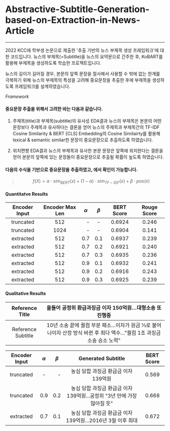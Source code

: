 # Abstractive-Subtitle-Generation-based-on-Extraction-in-News-Article
---

2022 KCC에 학부생 논문으로 제출한 '추출 기반의 뉴스 부제목 생성 프레임워크'에 대한 코드입니다.
뉴스의 부제목(=Subtitle)을 뉴스의 요약문으로 간주한 후, KoBART를 활용해 부제목을 생성하도록 학습한 프로젝트입니다.

뉴스의 길이가 길어질 경우, 본문의 앞쪽 문장을 절사해서 사용할 수 밖에 없는 한계를 극복하기 위해
뉴스의 부제목의 특성을 고려해 중요문장을 추출한 후에 부제목을 생성하도록 프레임워크를 설계하였습니다.

*Framework*

#### 중요문장 추출을 위해서 고려한 바는 다음과 같습니다.

1. 주제목(title)과 부제목(subtitle)의 유사성
  EDA결과 뉴스의 부제목은 본문의 어떤문장보다 주제목과 유사하다는 결론을 얻어 
  뉴스의 주제목과 부제목간의 TF-IDF Cosine Similarity & BERT [CLS] Embedding의 Cosine Similairty를 활용해 lexical & semantic similar한 문장이 중요문장으로 추출하도록 하였습니다.

2. 위치편향
  EDA결과 뉴스의 부제목과 유사한 본문 문장은 앞쪽에 위치한다는 결론을 얻어 
  본문의 앞쪽에 있는 문장들이 중요문장으로 추출될 확률이 높도록 하였습니다.
 
 #### 다음의 수식을 기반으로 중요문장을 추출하였고, 에서 확인이 가능합니다.
 
 > $$ f(X) = \alpha \cdot sim_{BERT}(x) + (1-\alpha) \cdot sim_{TF-IDF}(x) + \beta \cdot pos(x) $$ 
 
 #### Quantitatve Results

| Encoder Input | Encoder Max Len | $$ \alpha $$ | $$ \beta $$ | BERT Score | Rouge Score |
|:---:|:---:|---:|:---:|:---:|:---:|
|truncated|	512 |	- |	-	| 0.6924 | 0.246 |
|truncated|	1024 |	-	| -	| 0.6904 |0.141 |
|extracted|	512 |	0.7 |	0.1 |	0.6937 |	0.239 |
|extracted|	512 |	0.7 |	0.2 |	0.6921 |	0.240 |
|extracted|	512 | 0.7 |	0.3 |	0.6935 |	0.236 |
|extracted|	512 |	0.9 |	0.1 |	0.6932 |	0.241 |
|extracted|	512 |	0.9 |	0.2 |	0.6916 |	0.243 |
|extracted|	512 |	0.9 |	0.3 |	0.6925 |	0.239 |

 #### Qualitative Results 

| Reference Title |	올들어 공정위 환급과징금 이자 150억원…대형소송 또 진행중 |
|:---:|:---:|
| Reference Subtitle | 10년 소송 끝에 퀄컴 부분 패소…이자가 원금 ⅓로 불어나이자 산정 방식 바뀐 후 최다 액수…"퀄컴 1조 과징금 소송 승소 노력" |
  
| Encoder Input | $$ \alpha $$ | $$ \beta $$ | Generated Subtitle | BERT Score |
|:---:|:---:|---:|:---:|:---:|
|truncated|	- |	-	| 농심 담합 과징금 환급금 이자 139억원 | 0.569 |
|truncated|	0.9	| 0.2	| 농심 담합 과징금 환급금 이자 139억원...공정위 "3년 만에 가장 많아질 듯" | 0.668 |
|extracted| 0.7 |	0.1 |	농심 담합 과징금 환급금 이자 139억원...2016년 3월 이후 최대 |	0.672 | 
 
